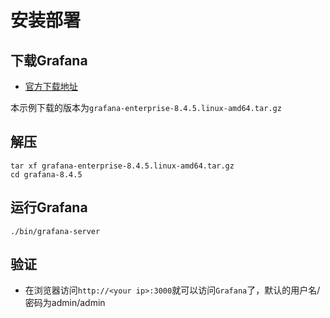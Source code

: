 # 安装部署


## 下载Grafana

* [官方下载地址](https://grafana.com/grafana/download)

本示例下载的版本为`grafana-enterprise-8.4.5.linux-amd64.tar.gz`

## 解压

```shell
tar xf grafana-enterprise-8.4.5.linux-amd64.tar.gz
cd grafana-8.4.5
```

## 运行Grafana

```shell
./bin/grafana-server
```

## 验证

- 在浏览器访问`http://<your ip>:3000`就可以访问`Grafana`了，默认的用户名/密码为admin/admin

